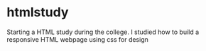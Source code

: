 # htmlstudy
Starting a HTML study during the college. I studied how to build a responsive HTML webpage using css for design 
